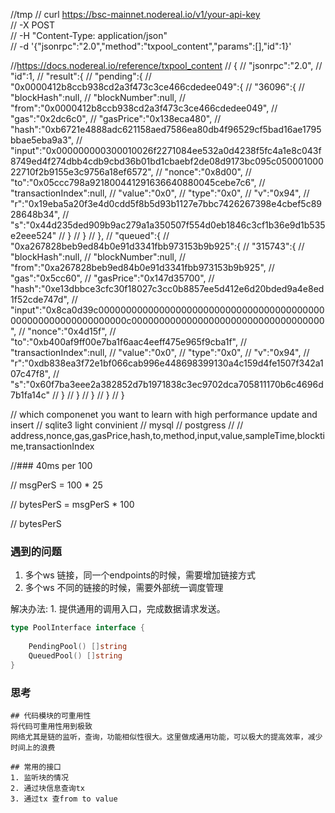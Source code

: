 
//tmp
// curl https://bsc-mainnet.nodereal.io/v1/your-api-key \
// -X POST \
// -H "Content-Type: application/json" \
// -d '{"jsonrpc":"2.0","method":"txpool_content","params":[],"id":1}'

//https://docs.nodereal.io/reference/txpool_content
// {
// 	"jsonrpc":"2.0",
// 	"id":1,
// 	"result":{
// 	  "pending":{
// 		"0x0000412b8ccb938cd2a3f473c3ce466cdedee049":{
// 		  "36096":{
// 			"blockHash":null,
// 			"blockNumber":null,
// 			"from":"0x0000412b8ccb938cd2a3f473c3ce466cdedee049",
// 			"gas":"0x2dc6c0",
// 			"gasPrice":"0x138eca480",
// 			"hash":"0xb6721e4888adc621158aed7586ea80db4f96529cf5bad16ae1795bbae5eba9a3",
// 			"input":"0x000000000300010026f2271084ee532a0d4238f5fc4a1e8c043f8749ed4f274dbb4cdb9cbd36b01bd1cbaebf2de08d9173bc095c05000100022710f2b9155e3c9756a18ef6572",
// 			"nonce":"0x8d00",
// 			"to":"0x05ccc798a921800441291636640880045cebe7c6",
// 			"transactionIndex":null,
// 			"value":"0x0",
// 			"type":"0x0",
// 			"v":"0x94",
// 			"r":"0x19eba5a20f3e4d0cdd5f8b5d93b1127e7bbc7426267398e4cbef5c8928648b34",
// 			"s":"0x44d235ded909b9ac279a1a350507f554d0eb1846c3cf1b36e9d1b535e2eee524"
// 		  }
// 		}
// 	  },
// 	  "queued":{
// 		"0xa267828beb9ed84b0e91d3341fbb973153b9b925":{
// 		  "315743":{
// 			"blockHash":null,
// 			"blockNumber":null,
// 			"from":"0xa267828beb9ed84b0e91d3341fbb973153b9b925",
// 			"gas":"0x5cc60",
// 			"gasPrice":"0x147d35700",
// 			"hash":"0xe13dbbce3cfc30f18027c3cc0b8857ee5d412e6d20bded9a4e8ed1f52cde747d",
// 			"input":"0x8ca0d39c00000000000000000000000000000000000000000000000000000000000000c00000000000000000000000000000000000",
// 			"nonce":"0x4d15f",
// 			"to":"0xb400af9ff00e7ba1f6aac4eeff475e965f9cba1f",
// 			"transactionIndex":null,
// 			"value":"0x0",
// 			"type":"0x0",
// 			"v":"0x94",
// 			"r":"0xdb838ea3f72e1bf066cab996e448698399130a4c159d4fe1507f342a107c47f8",
// 			"s":"0x60f7ba3eee2a382852d7b1971838c3ec9702dca705811170b6c4696d7b1fa14c"
// 		  }
// 		}
// 	  }
// 	}
//   }

// which componenet you want to learn with high performance update and insert
// sqlite3  light convinient
// mysql
// postgress
//
// address,nonce,gas,gasPrice,hash,to,method,input,value,sampleTime,blocktime,transactionIndex

//### 40ms per 100

// msgPerS = 100 * 25

// bytesPerS = msgPerS * 100

// bytesPerS


### 遇到的问题

1. 多个ws 链接，同一个endpoints的时候，需要增加链接方式
2. 多个ws 不同的链接的时候，需要外部统一调度管理

解决办法: 1. 提供通用的调用入口，完成数据请求发送。
```go
type PoolInterface interface {
    
	PendingPool() []string
	QueuedPool() []string
}

```


### 思考
```shell
## 代码模块的可重用性
将代码可重用性用到极致 
网络尤其是链的监听，查询，功能相似性很大。这里做成通用功能，可以极大的提高效率，减少时间上的浪费

## 常用的接口
1. 监听块的情况
2. 通过块信息查询tx 
3. 通过tx 查from to value 
```